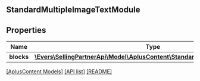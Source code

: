 ## StandardMultipleImageTextModule

## Properties

Name | Type | Description | Notes
------------ | ------------- | ------------- | -------------
**blocks** | [**\Evers\SellingPartnerApi\Model\AplusContent\StandardImageTextCaptionBlock[]**](StandardImageTextCaptionBlock.md) |  | [optional]

[[AplusContent Models]](../) [[API list]](../../Api) [[README]](../../../README.md)
